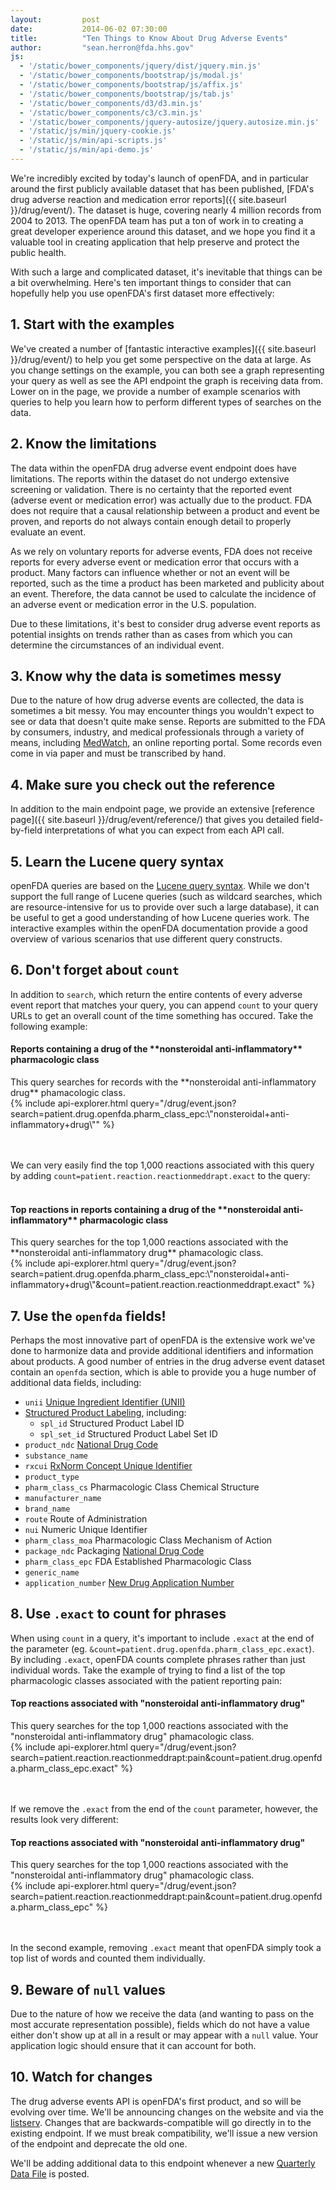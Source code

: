 ```yaml
---
layout:         post
date:           2014-06-02 07:30:00
title:          "Ten Things to Know About Drug Adverse Events"
author:         "sean.herron@fda.hhs.gov"
js:
  - '/static/bower_components/jquery/dist/jquery.min.js'
  - '/static/bower_components/bootstrap/js/modal.js'
  - '/static/bower_components/bootstrap/js/affix.js'
  - '/static/bower_components/bootstrap/js/tab.js'
  - '/static/bower_components/d3/d3.min.js'
  - '/static/bower_components/c3/c3.min.js'
  - '/static/bower_components/jquery-autosize/jquery.autosize.min.js'
  - '/static/js/min/jquery-cookie.js'
  - '/static/js/min/api-scripts.js'
  - '/static/js/min/api-demo.js'
---
```


We're incredibly excited by today's launch of openFDA, and in particular around the first publicly available dataset that has been published, [FDA's drug adverse reaction and medication error reports]({{ site.baseurl }}/drug/event/). The dataset is huge, covering nearly 4 million records from 2004 to 2013. The openFDA team has put a ton of work in to creating a great developer experience around this dataset, and we hope you find it a valuable tool in creating application that help preserve and protect the public health.

With such a large and complicated dataset, it's inevitable that things can be a bit overwhelming. Here's ten important things to consider that can hopefully help you use openFDA's first dataset more effectively:

## 1. Start with the examples
We've created a number of [fantastic interactive examples]({{ site.baseurl }}/drug/event/) to help you get some perspective on the data at large. As you change settings on the example, you can both see a graph representing your query as well as see the API endpoint the graph is receiving data from. Lower on in the page, we provide a number of example scenarios with queries to help you learn how to perform different types of searches on the data.

## 2. Know the limitations
The data within the openFDA drug adverse event endpoint does have limitations. The reports within the dataset do not undergo extensive screening or validation. There is no certainty that the reported event (adverse event or medication error) was actually due to the product. FDA does not require that a causal relationship between a product and event be proven, and reports do not always contain enough detail to properly evaluate an event.

As we rely on voluntary reports for adverse events, FDA does not receive reports for every adverse event or medication error that occurs with a product. Many factors can influence whether or not an event will be reported, such as the time a product has been marketed and publicity about an event. Therefore, the data cannot be used to calculate the incidence of an adverse event or medication error in the U.S. population.

Due to these limitations, it's best to consider drug adverse event reports as potential insights on trends rather than as cases from which you can determine the circumstances of an individual event.

## 3. Know why the data is sometimes messy
Due to the nature of how drug adverse events are collected, the data is sometimes a bit messy. You may encounter things you wouldn't expect to see or data that doesn't quite make sense. Reports are submitted to the FDA by consumers, industry, and medical professionals through a variety of means, including [MedWatch](http://www.fda.gov/Safety/MedWatch/default.htm), an online reporting portal. Some records even come in via paper and must be transcribed by hand. 

## 4. Make sure you check out the reference
In addition to the main endpoint page, we provide an extensive [reference page]({{ site.baseurl }}/drug/event/reference/) that gives you detailed field-by-field interpretations of what you can expect from each API call.

## 5. Learn the Lucene query syntax
openFDA queries are based on the [Lucene query syntax](https://lucene.apache.org/core/3_6_1/queryparsersyntax.html). While we don't support the full range of Lucene queries (such as wildcard searches, which are resource-intensive for us to provide over such a large database), it can be useful to get a good understanding of how Lucene queries work. The interactive examples within the openFDA documentation provide a good overview of various scenarios that use different query constructs.

## 6. Don't forget about `count`
In addition to `search`, which return the entire contents of every adverse event report that matches your query, you can append `count` to your query URLs to get an overall count of the time something has occured. Take the following example:

<div class="api-explorer">
<div class="query">
<h4 class="query-title">Reports containing a drug of the **nonsteroidal anti-inflammatory** pharmacologic class</h4>
<div class="query-description">This query searches for records with the **nonsteroidal anti-inflammatory drug** phamacologic class.
</div>
</div>
<div class="explorer">
{% include api-explorer.html query="/drug/event.json?search=patient.drug.openfda.pharm_class_epc:\"nonsteroidal+anti-inflammatory+drug\"" %}
</div>
</div>

<br><br>
We can very easily find the top 1,000 reactions associated with this query by adding `count=patient.reaction.reactionmeddrapt.exact` to the query:
<br><br>

<div class="api-explorer">
<div class="query">
<h4 class="query-title">Top reactions in reports containing a drug of the **nonsteroidal anti-inflammatory** pharmacologic class</h4>
<div class="query-description">This query searches for the top 1,000 reactions associated with the **nonsteroidal anti-inflammatory drug** phamacologic class.
</div>
</div>
<div class="explorer">
{% include api-explorer.html query="/drug/event.json?search=patient.drug.openfda.pharm_class_epc:\"nonsteroidal+anti-inflammatory+drug\"&count=patient.reaction.reactionmeddrapt.exact" %}
</div>
</div>

## 7. Use the `openfda` fields!
Perhaps the most innovative part of openFDA is the extensive work we've done to harmonize data and provide additional identifiers and information about products. A good number of entries in the drug adverse event dataset contain an `openfda` section, which is able to provide you a huge number of additional data fields, including:

- `unii` [Unique Ingredient Identifier (UNII)](http://www.fda.gov/ForIndustry/DataStandards/SubstanceRegistrationSystem-UniqueIngredientIdentifierUNII/default.htm)
- [Structured Product Labeling](http://www.fda.gov/ForIndustry/DataStandards/StructuredProductLabeling/default.htm), including:
  - `spl_id` Structured Product Label ID
  - `spl_set_id` Structured Product Label Set ID
- `product_ndc` [National Drug Code](http://www.fda.gov/Drugs/InformationOnDrugs/ucm142438.htm)
- `substance_name`
- `rxcui` [RxNorm Concept Unique Identifier](https://www.nlm.nih.gov/research/umls/rxnorm/overview.html)
- `product_type`
- `pharm_class_cs` Pharmacologic Class Chemical Structure
- `manufacturer_name`
- `brand_name`
- `route` Route of Administration
- `nui` Numeric Unique Identifier
- `pharm_class_moa` Pharmacologic Class Mechanism of Action
- `package_ndc` Packaging [National Drug Code](http://www.fda.gov/Drugs/InformationOnDrugs/ucm142438.htm)
- `pharm_class_epc` FDA Established Pharmacologic Class
- `generic_name`
- `application_number` [New Drug Application Number](http://www.fda.gov/Drugs/DevelopmentApprovalProcess/HowDrugsareDevelopedandApproved/ApprovalApplications/NewDrugApplicationNDA/default.htm)

## 8. Use `.exact` to count for phrases
When using `count` in a query, it's important to include `.exact` at the end of the parameter (eg. `&count=patient.drug.openfda.pharm_class_epc.exact`). By including `.exact`, openFDA counts complete phrases rather than just individual words. Take the example of trying to find a list of the top pharmacologic classes associated with the patient reporting pain:


<div class="api-explorer">
<div class="query">
<h4 class="query-title">Top reactions associated with "nonsteroidal anti-inflammatory drug"</h4>
<div class="query-description">This query searches for the top 1,000 reactions associated with the "nonsteroidal anti-inflammatory drug" phamacologic class.
</div>
</div>
<div class="explorer">
{% include api-explorer.html query="/drug/event.json?search=patient.reaction.reactionmeddrapt:pain&count=patient.drug.openfda.pharm_class_epc.exact" %}
</div>
</div>
<br><br>

If we remove the `.exact` from the end of the `count` parameter, however, the results look very different:

<div class="api-explorer">
<div class="query">
<h4 class="query-title">Top reactions associated with "nonsteroidal anti-inflammatory drug"</h4>
<div class="query-description">This query searches for the top 1,000 reactions associated with the "nonsteroidal anti-inflammatory drug" phamacologic class.
</div>
</div>
<div class="explorer">
{% include api-explorer.html query="/drug/event.json?search=patient.reaction.reactionmeddrapt:pain&count=patient.drug.openfda.pharm_class_epc" %}
</div>
</div>
<br><br>

In the second example, removing `.exact` meant that openFDA simply took a top list of words and counted them individually.

## 9. Beware of `null` values
Due to the nature of how we receive the data (and wanting to pass on the most accurate representation possible), fields which do not have a value either don't show up at all in a result or may appear with a `null` value. Your application logic should ensure that it can account for both.

## 10. Watch for changes
The drug adverse events API is openFDA's first product, and so will be evolving over time. We'll be announcing changes on the website and via the [listserv](https://list.nih.gov/cgi-bin/wa.exe?A0=openfda). Changes that are backwards-compatible will go directly in to the existing endpoint. If we must break compatibility, we'll issue a new version of the endpoint and deprecate the old one.

We'll be adding additional data to this endpoint whenever a new [Quarterly Data File](http://www.fda.gov/Drugs/GuidanceComplianceRegulatoryInformation/Surveillance/AdverseDrugEffects/ucm082193.htm) is posted. 
